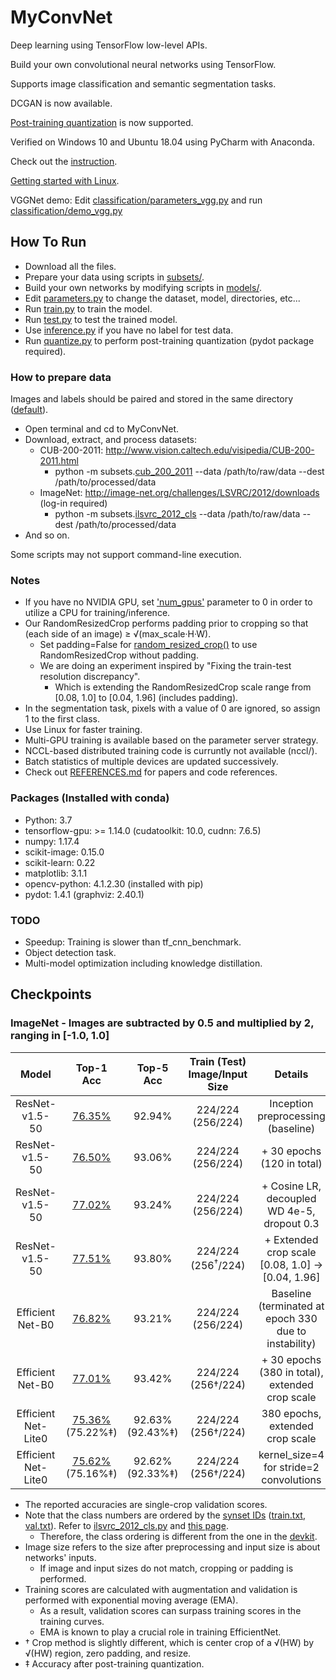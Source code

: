 # MyConvNet
  Deep learning using TensorFlow low-level APIs.

  Build your own convolutional neural networks using TensorFlow.
  
  Supports image classification and semantic segmentation tasks.
  
  DCGAN is now available.
  
  [Post-training quantization](https://www.tensorflow.org/lite/performance/post_training_integer_quant) is now supported.
  
  Verified on Windows 10 and Ubuntu 18.04 using PyCharm with Anaconda.
  
  Check out the [instruction](https://www.dropbox.com/s/64wtb6kvn9ms5o3/MyConvNet.pptx?dl=0).
  
  [Getting started with Linux](https://www.dropbox.com/s/uiz95c6vnlsvcp0/TF_Linux_SSH.pptx?dl=0).
  
  VGGNet demo: Edit [classification/parameters_vgg.py](http://image-net.org/challenges/LSVRC/2012/downloads) and run [classification/demo_vgg.py](http://image-net.org/challenges/LSVRC/2012/downloads)

## How To Run
- Download all the files.
- Prepare your data using scripts in [subsets/](https://github.com/dooyounggo/MyConvNet/tree/master/subsets).
- Build your own networks by modifying scripts in [models/](https://github.com/dooyounggo/MyConvNet/tree/master/models).
- Edit [parameters.py](https://github.com/dooyounggo/MyConvNet/blob/master/classification/parameters.py) to change the dataset, model, directories, etc...
- Run [train.py](https://github.com/dooyounggo/MyConvNet/blob/master/classification/train.py) to train the model.
- Run [test.py](https://github.com/dooyounggo/MyConvNet/blob/master/classification/test.py) to test the trained model.
- Use [inference.py](https://github.com/dooyounggo/MyConvNet/blob/master/classification/inference.py) if you have no label for test data.
- Run [quantize.py](https://github.com/dooyounggo/MyConvNet/blob/master/classification/quantize.py) to perform post-training quantization (pydot package required).

### How to prepare data
Images and labels should be paired and stored in the same directory ([default](https://github.com/dooyounggo/MyConvNet/blob/master/subsets/subset_functions.py#L15)).
- Open terminal and cd to MyConvNet.
- Download, extract, and process datasets:
  - CUB-200-2011: http://www.vision.caltech.edu/visipedia/CUB-200-2011.html
    - python -m subsets.[cub_200_2011](https://github.com/dooyounggo/MyConvNet/blob/master/subsets/cub_200_2011.py) --data /path/to/raw/data --dest /path/to/processed/data
  - ImageNet: http://image-net.org/challenges/LSVRC/2012/downloads (log-in required)
    - python -m subsets.[ilsvrc_2012_cls](https://github.com/dooyounggo/MyConvNet/blob/master/subsets/ilsvrc_2012_cls.py) --data /path/to/raw/data --dest /path/to/processed/data
- And so on.

Some scripts may not support command-line execution.

### Notes
- If you have no NVIDIA GPU, set ['num_gpus'](https://github.com/dooyounggo/MyConvNet/blob/master/classification/parameters.py#L61) parameter to 0 in order to utilize a CPU for training/inference.
- Our RandomResizedCrop performs padding prior to cropping so that (each side of an image) ≥ √(max_scale·H·W).
  - Set padding=False for [random_resized_crop()](https://github.com/dooyounggo/MyConvNet/blob/master/subsets/subset_functions.py#L145) to use RandomResizedCrop without padding.
  - We are doing an experiment inspired by "Fixing the train-test resolution discrepancy".
    - Which is extending the RandomResizedCrop scale range from [0.08, 1.0] to [0.04, 1.96] (includes padding).
- In the segmentation task, pixels with a value of 0 are ignored, so assign 1 to the first class.
- Use Linux for faster training.
- Multi-GPU training is available based on the parameter server strategy.
- NCCL-based distributed training code is curruntly not available (nccl/).
- Batch statistics of multiple devices are updated successively.
- Check out [REFERENCES.md](https://github.com/dooyounggo/MyConvNet/blob/master/REFERENCES.md) for papers and code references.

### Packages (Installed with conda)
- Python: 3.7
- tensorflow-gpu: >= 1.14.0 (cudatoolkit: 10.0, cudnn: 7.6.5)
- numpy: 1.17.4
- scikit-image: 0.15.0
- scikit-learn: 0.22
- matplotlib: 3.1.1
- opencv-python: 4.1.2.30 (installed with pip)
- pydot: 1.4.1 (graphviz: 2.40.1)

### TODO
- Speedup: Training is slower than tf_cnn_benchmark.
- Object detection task.
- Multi-model optimization including knowledge distillation.

## Checkpoints
### ImageNet - Images are subtracted by 0.5 and multiplied by 2, ranging in [-1.0, 1.0]
| Model | Top-1 Acc | Top-5 Acc | Train (Test) Image/Input Size | Details | Param | Ckpt |
|:---:|:---:|:---:|:---:|:---:|:---:|:---:|
| ResNet-v1.5-50 | [76.35%](https://www.dropbox.com/s/4aoscqqovpdaqwr/ResNet-v1.5-50_ImageNet.svg?dl=0) | 92.94% | 224/224 (256/224) | Inception preprocessing (baseline) | [*.py](https://www.dropbox.com/s/lhmnshgfs9jvrfd/imagenet_res50.py?dl=0) | [*.zip](https://www.dropbox.com/s/ruxx6lhmkzmu7u9/ResNet-v1.5-50_ImageNet.zip?dl=0) |
| ResNet-v1.5-50 | [76.50%](https://www.dropbox.com/s/1h8udkqxi97fhg4/learning_curve-result-1.svg?dl=0) | 93.06% | 224/224 (256/224) | + 30 epochs (120 in total) | [*.py](https://www.dropbox.com/s/w197etq5hkl4koy/ResNet-v1.5-50_ImageNet.py?dl=0) | [*.zip](https://www.dropbox.com/s/xl15y6g0n4aaq20/ResNet-v1.5-50_ImageNet_20200110.zip?dl=0) |
| ResNet-v1.5-50 | [77.02%](https://www.dropbox.com/s/2tw1e5w4a48abp7/learning_curve-result-1.svg?dl=0) | 93.24% | 224/224 (256/224) | + Cosine LR, decoupled WD 4e-5, dropout 0.3 | [*.py](https://www.dropbox.com/s/ru6lmizsw7ck1w4/ResNet-v1.5-50_ImageNet_cos.py?dl=0) | [*.zip](https://www.dropbox.com/s/b1g1wjlmq0ziohj/ResNet-v1.5-50_ImageNet_cos.zip?dl=0) |
| ResNet-v1.5-50 | [77.51%](https://www.dropbox.com/s/zd27ccoherakcvz/learning_curve-result-1.svg?dl=0) | 93.80% | 224/224 (256<sup>†</sup>/224) | + Extended crop scale <br> [0.08, 1.0] -> [0.04, 1.96] | [*.py](https://www.dropbox.com/s/qusgwj91mgmml79/ResNet-v1.5-50_ImageNet_es.py?dl=0) | [*.zip](https://www.dropbox.com/s/wqcsb0skk4uvwtn/ResNet-v1.5-50_ImageNet_ES.zip?dl=0) |
| Efficient<br>Net-B0 | [76.82%](https://www.dropbox.com/s/q15e4qe75abm12g/learning_curve-result-1.svg?dl=0) | 93.21% | 224/224 (256/224) | Baseline (terminated at epoch 330 due to instability) | [*.py](https://www.dropbox.com/s/xpvt4481vjijoo0/EfficientNet-B0_ImageNet.py?dl=0) | [*.zip](https://www.dropbox.com/s/m7hotieceydou6f/EfficientNet-B0_ImageNet.zip?dl=0) |
| Efficient<br>Net-B0 | [77.01%](https://www.dropbox.com/s/thvynh0bbi9id1x/learning_curve-result-1.svg?dl=0) | 93.42% | 224/224 (256†/224) | + 30 epochs (380 in total),<br>extended crop scale| [*.py](https://www.dropbox.com/s/dhmab0cs3gyoxvq/EfficientNet-B0_ImageNet_ES.py?dl=0) | [*.zip](https://www.dropbox.com/s/z2ra13kadbbxia5/EfficientNet-B0_ImageNet_ES.zip?dl=0) |
| Efficient<br>Net-Lite0 | [75.36%](https://www.dropbox.com/s/07lc86xqi8navbs/learning_curve-result-1.svg?dl=0)<br>(75.22%‡) | 92.63%<br>(92.43%‡) | 224/224 (256†/224) | 380 epochs, extended crop scale| [*.py](https://www.dropbox.com/s/8n8y7r1dsajzvdn/EfficientNet-Lite0_ImageNet_ES.py?dl=0) | [*.zip](https://www.dropbox.com/s/xqmnoewgjv2d6ad/EfficientNet-Lite0_ImageNet_ES.zip?dl=0) |
| Efficient<br>Net-Lite0 | [75.62%](https://www.dropbox.com/s/63bqnefapjonnwh/learning_curve-result-1.svg?dl=0)<br>(75.16%‡) | 92.62%<br>(92.33%‡) | 224/224 (256†/224) | kernel_size=4 for stride=2 convolutions | [*.py](https://www.dropbox.com/s/nfeo806ufm0fzso/EfficientNet-LE0_ImageNet_ES.py?dl=0) | [*.zip](https://www.dropbox.com/s/135equqxev0v70e/EfficientNet-LE0_ImageNet_ES.zip?dl=0) |

- The reported accuracies are single-crop validation scores.
- Note that the class numbers are ordered by the [synset IDs](https://www.dropbox.com/s/q8a6epwy2g2phht/synset_words.txt?dl=0) ([train.txt](https://www.dropbox.com/s/bqgzxfv2ys4ej6l/train.txt?dl=0), [val.txt](https://www.dropbox.com/s/wihtxqlotdlmodu/val.txt?dl=0)). Refer to [ilsvrc_2012_cls.py]() and [this page](https://gist.github.com/ksimonyan/fd8800eeb36e276cd6f9#file-readme-md).
  - Therefore, the class ordering is different from the one in the [devkit](http://image-net.org/challenges/LSVRC/2017/downloads).
- Image size refers to the size after preprocessing and input size is about networks' inputs.
  - If image and input sizes do not match, cropping or padding is performed.
- Training scores are calculated with augmentation and validation is performed with exponential moving average (EMA).
  - As a result, validation scores can surpass training scores in the training curves.
  - EMA is known to play a crucial role in training EfficientNet.
- † Crop method is slightly different, which is center crop of a √(HW) by √(HW) region, zero padding, and resize.
- ‡ Accuracy after post-training quantization.

